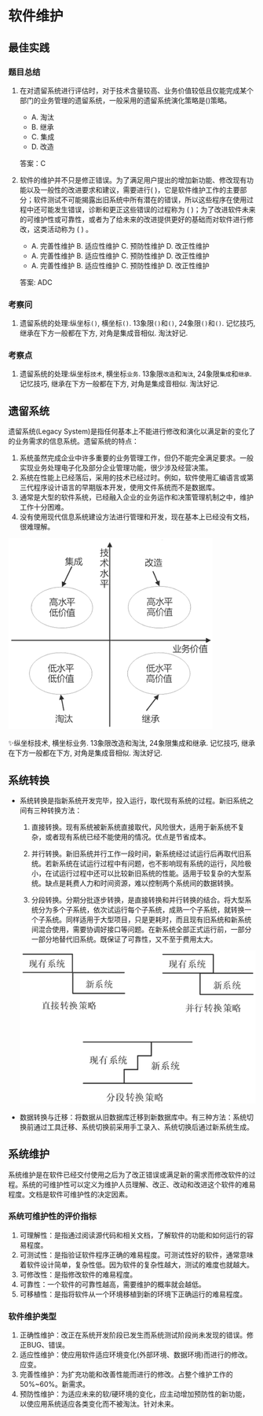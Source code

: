 # 软件维护


## 最佳实践

### 题目总结

1. 在对遗留系统进行评估时，对于技术含量较高、业务价值较低且仅能完成某个部门的业务管理的遗留系统，一般采用的遗留系统演化策略是()策略。
    - A. 淘汰
    - B. 继承
    - C. 集成
    - D. 改造

    答案：C 

2. 软件的维护并不只是修正错误。为了满足用户提出的增加新功能、修改现有功能以及一般性的改进要求和建议，需要进行(  )，它是软件维护工作的主要部分；软件测试不可能揭露出旧系统中所有潜在的错误，所以这些程序在使用过程中还可能发生错误，诊断和更正这些错误的过程称为 (  )；为了改进软件未来的可维护性或可靠性，或者为了给未来的改进提供更好的基础而对软件进行修改，这类活动称为 (  ) 。
  
    - A. 完善性维护  B. 适应性维护  C. 预防性维护  D. 改正性维护
    - A. 完善性维护  B. 适应性维护  C. 预防性维护  D. 改正性维护
    - A. 完善性维护  B. 适应性维护  C. 预防性维护  D. 改正性维护

    答案: ADC



### 考察问

1. 遗留系统的处理:纵坐标`()`, 横坐标`()`. 13象限`()`和`()`, 24象限`()`和`()`. 记忆技巧, 继承在下方一般都在下方, 对角是集成音相似. 淘汰好记.

### 考察点

1. 遗留系统的处理:纵坐标`技术`, 横坐标`业务`. 13象限`改造`和`淘汰`, 24象限`集成`和`继承`. 记忆技巧, 继承在下方一般都在下方, 对角是集成音相似. 淘汰好记.



## 遗留系统

遗留系统(Legacy System)是指任何基本上不能进行修改和演化以满足新的变化了的业务需求的信息系统。遗留系统的特点：

1. 系统虽然完成企业中许多重要的业务管理工作，但仍不能完全满足要求。一般实现业务处理电子化及部分企业管理功能，很少涉及经营决策。
2. 系统在性能上已经落后，采用的技术已经过时。例如，软件使用汇编语言或第三代程序设计语言的早期版本开发，使用文件系统而不是数据库。
3. 通常是大型的软件系统，已经融入企业的业务运作和决策管理机制之中，维护工作十分困难。
4. 没有使用现代信息系统建设方法进行管理和开发，现在基本上已经没有文档，很难理解。

![alt text](./c软件维护/遗留系统.png)

✨纵坐标技术, 横坐标业务. 13象限改造和淘汰, 24象限集成和继承. 记忆技巧, 继承在下方一般都在下方, 对角是集成音相似. 淘汰好记.






## 系统转换

- 系统转换是指新系统开发完毕，投入运行，取代现有系统的过程。新旧系统之间有三种转换方法：
  
    1. 直接转换。现有系统被新系统直接取代，风险很大，适用于新系统不复杂，或者现有系统已经不能使用的情况。优点是节省成本。

    2. 并行转换。新旧系统并行工作一段时间，新系统经过试运行后再取代旧系统。若新系统在试运行过程中有问题，也不影响现有系统的运行，风险极小，在试运行过程中还可以比较新旧系统的性能。适用于较复杂的大型系统。缺点是耗费人力和时间资源，难以控制两个系统间的数据转换。

    3. 分段转换。分期分批逐步转换，是直接转换和并行转换的结合。将大型系统分为多个子系统，依次试运行每个子系统，成熟一个子系统，就转换一个子系统。同样适用于大型项目，只是更耗时，而且现有旧系统和新系统间混合使用，需要协调好接口等问题。在新系统全部正式运行前，一部分一部分地替代旧系统。既保证了可靠性，又不至于费用太大。

    ![alt text](./c软件维护/系统转换.png)

- 数据转换与迁移：将数据从旧数据库迁移到新数据库中。有三种方法：系统切换前通过工具迁移、系统切换前采用手工录入、系统切换后通过新系统生成。

## 系统维护

系统维护是在软件已经交付使用之后为了改正错误或满足新的需求而修改软件的过程。系统的可维护性可以定义为维护人员理解、改正、改动和改进这个软件的难易程度。文档是软件可维护性的决定因素。

### 系统可维护性的评价指标

1. 可理解性：是指通过阅读源代码和相关文档，了解软件的功能和如何运行的容易程度。
2. 可测试性：是指验证软件程序正确的难易程度。可测试性好的软件，通常意味着软件设计简单，复杂性低。因为软件的复杂性越大，测试的难度也就越大。
3. 可修改性：是指修改软件的难易程度。
4. 可靠性：一个软件的可靠性越高，需要维护的概率就会越低。
5. 可移植性：是指将软件从一个环境移植到新的环境下正确运行的难易程度。

### 软件维护类型

1. 正确性维护：改正在系统开发阶段已发生而系统测试阶段尚未发现的错误。修正BUG、错误。
2. 适应性维护：使应用软件适应环境变化(外部环境、数据环境)而进行的修改。应变。
3. 完善性维护：为扩充功能和改善性能而进行的修改。占整个维护工作的50%~60%。新需求。
4. 预防性维护：为适应未来的软/硬环境的变化，应主动增加预防性的新功能，以使应用系统适应各类变化而不被淘汰。针对未来。


